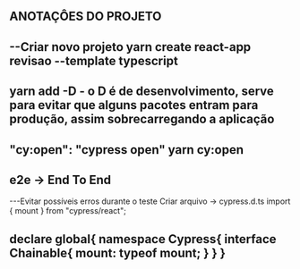 ANOTAÇÔES DO PROJETO
------------------------------------------------------------------------------------------------------------------------------------------
--Criar novo projeto
yarn create react-app revisao --template typescript
------------------------------------------------------------------------------------------------------------------------------------------
yarn add -D - o D é de desenvolvimento, serve para evitar que alguns pacotes entram para produção, assim sobrecarregando a aplicação
------------------------------------------------------------------------------------------------------------------------------------------
"cy:open": "cypress open"
yarn cy:open
------------------------------------------------------------------------------------------------------------------------------------------
e2e -> End To End
------------------------------------------------------------------------------------------------------------------------------------------
---Evitar possíveis erros durante o teste
Criar arquivo -> cypress.d.ts
import { mount } from "cypress/react";

declare global{
    namespace Cypress{
        interface Chainable{
            mount: typeof mount;
        }
    }
}
------------------------------------------------------------------------------------------------------------------------------------------
